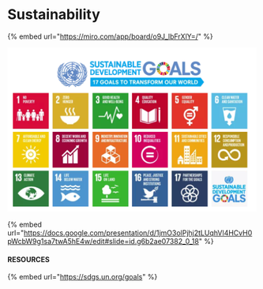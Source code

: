 # Sustainability

{% embed url="https://miro.com/app/board/o9J_lbFrXlY=/" %}



![](<../.gitbook/assets/image (21).png>)

{% embed url="https://docs.google.com/presentation/d/1jmO3olPjhj2tLUqhVl4HCvH0pWcbW9g1sa7twA5hE4w/edit#slide=id.g6b2ae07382_0_18" %}

#### RESOURCES

{% embed url="https://sdgs.un.org/goals" %}

